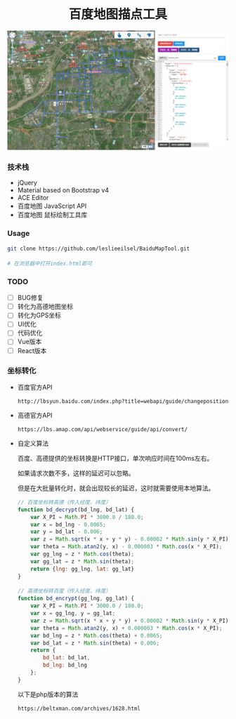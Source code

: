 <h1 align="center">百度地图描点工具</h1>

![](./assets/images/luwang.png)

### 技术栈

- jQuery
- Material based on Bootstrap v4
- ACE Editor
- 百度地图 JavaScript API
- 百度地图 鼠标绘制工具库

### Usage

```bash
git clone https://github.com/leslieeilsel/BaiduMapTool.git

# 在浏览器中打开index.html即可
```

### TODO

- [ ] BUG修复 
- [ ] 转化为高德地图坐标
- [ ] 转化为GPS坐标
- [ ] UI优化
- [ ] 代码优化
- [ ] Vue版本
- [ ] React版本

### 坐标转化

- 百度官方API

  ```shell
  http://lbsyun.baidu.com/index.php?title=webapi/guide/changeposition
  ```

- 高德官方API

  ```shell
  https://lbs.amap.com/api/webservice/guide/api/convert/
  ```

- 自定义算法

  百度、高德提供的坐标转换是HTTP接口，单次响应时间在100ms左右。

  如果请求次数不多，这样的延迟可以忽略。

  但是在大批量转化时，就会出现较长的延迟，这时就需要使用本地算法。

  ```javascript
  // 百度坐标转高德（传入经度、纬度）
  function bd_decrypt(bd_lng, bd_lat) {
      var X_PI = Math.PI * 3000.0 / 180.0;
      var x = bd_lng - 0.0065;
      var y = bd_lat - 0.006;
      var z = Math.sqrt(x * x + y * y) - 0.00002 * Math.sin(y * X_PI);
      var theta = Math.atan2(y, x) - 0.000003 * Math.cos(x * X_PI);
      var gg_lng = z * Math.cos(theta);
      var gg_lat = z * Math.sin(theta);
      return {lng: gg_lng, lat: gg_lat}
  }
  
  // 高德坐标转百度（传入经度、纬度）
  function bd_encrypt(gg_lng, gg_lat) {
      var X_PI = Math.PI * 3000.0 / 180.0;
      var x = gg_lng, y = gg_lat;
      var z = Math.sqrt(x * x + y * y) + 0.00002 * Math.sin(y * X_PI);
      var theta = Math.atan2(y, x) + 0.000003 * Math.cos(x * X_PI);
      var bd_lng = z * Math.cos(theta) + 0.0065;
      var bd_lat = z * Math.sin(theta) + 0.006;
      return {
          bd_lat: bd_lat,
          bd_lng: bd_lng
      };
  }
  ```
  以下是php版本的算法
  
  ```shell
  https://beltxman.com/archives/1628.html
  ```
